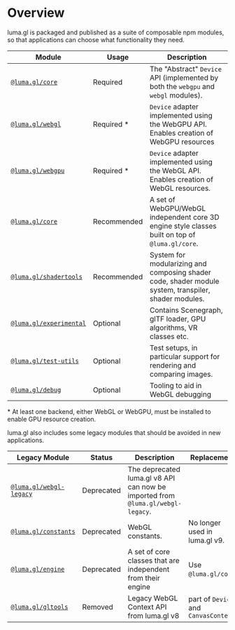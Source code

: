# Overview

luma.gl is packaged and published as a suite of composable npm modules, so that applications can choose what functionality they need.

| Module                                  | Usage       | Description                                                                                          |
| --------------------------------------- | ----------- | ---------------------------------------------------------------------------------------------------- |
| [`@luma.gl/core`][api]                   | Required    | The "Abstract" `Device` API (implemented by both the `webgpu` and `webgl` modules).                  |
| [`@luma.gl/webgl`][webgl]               | Required \* | `Device` adapter implemented using the WebGPU API. Enables creation of WebGPU resources              |
| [`@luma.gl/webgpu`][webgpu]             | Required \* | `Device` adapter implemented using the WebGL API. Enables creation of WebGL resources.               |
| [`@luma.gl/core`][core]                 | Recommended | A set of WebGPU/WebGL independent core 3D engine style classes built on top of `@luma.gl/core`.       |
| [`@luma.gl/shadertools`][shadertools]   | Recommended | System for modularizing and composing shader code, shader module system, transpiler, shader modules. |
| [`@luma.gl/experimental`][experimental] | Optional    | Contains Scenegraph, glTF loader, GPU algorithms, VR classes etc.                                    |
| [`@luma.gl/test-utils`][test-utils]     | Optional    | Test setups, in particular support for rendering and comparing images.                               |
| [`@luma.gl/debug`][debug]               | Optional    | Tooling to aid in WebGL debugging                                                                    |

\* At least one backend, either WebGL or WebGPU, must be installed to enable GPU resource creation.

luma.gl also includes some legacy modules that should be avoided in new applications.

| Legacy Module                           | Status     | Description                                                                     | Replacement                          |
| --------------------------------------- | ---------- | ------------------------------------------------------------------------------- | ------------------------------------ |
| [`@luma.gl/webgl-legacy`][webgl-legacy] | Deprecated | The deprecated luma.gl v8 API can now be imported from `@luma.gl/webgl-legacy`. |
| [`@luma.gl/constants`][constants]       | Deprecated | WebGL constants.                                                                | No longer used in luma.gl v9.        |
| [`@luma.gl/engine`][engine]             | Deprecated | A set of core classes that are independent from their engine                    | Use `@luma.gl/core`.                 |
| [`@luma.gl/gltools`][webgl-legacy]      | Removed    | Legacy WebGL Context API from luma.gl v8                                        | part of `Device` and `CanvasContext` |

[api]: /docs/api-reference/api
[webgl]: /docs/api-reference/webgl
[webgpu]: /docs/api-reference/webgpu
[core]: /docs/api-reference/core
[shadertools]: /docs/api-reference/shadertools
[experimental]: /docs/api-reference/experimental
[test-utils]: /docs/api-reference/test-utils
[debug]: /docs/api-reference/debug

[engine]: /docs/api-reference/engine
[webgl-legacy]: /docs/api-reference-v8/webgl-legacy
[constants]: /docs/api-reference-v8/constants
